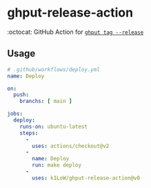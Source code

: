 # ghput-release-action

:octocat: GitHub Action for [`ghput tag --release`](https://github.com/k1LoW/ghput)

## Usage

``` yaml
# .github/workflows/deploy.yml
name: Deploy

on:
  push:
    branchs: [ main ]

jobs:
  deploy:
    runs-on: ubuntu-latest
    steps:
      -
        uses: actions/checkout@v2
      -
        name: Deploy
        run: make deploy
      -
        uses: k1LoW/ghput-release-action@v0
```
